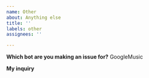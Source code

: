 ```yaml
---
name: Other
about: Anything else
title: ''
labels: other
assignees: ''

---
```

**Which bot are you making an issue for?**
GoogleMusic

**My inquiry**

